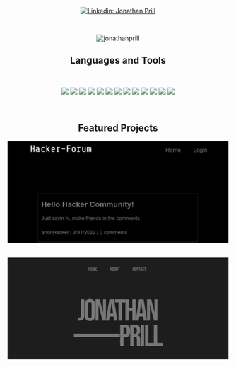 <p align="center">
    <a  target="_blank" href="https://www.linkedin.com/in/jonathan-prill-49423672/"><img alt="Linkedin: Jonathan Prill" src="https://img.shields.io/badge/LinkedIn-0077B5?style=for-the-badge&logo=linkedin&logoColor=white" target="_blank" /></a>
</p>

<br />

<p align="center"> <img src="https://github-readme-stats.vercel.app/api?username=jonathanprill&show_icons=true&theme=gotham" alt="jonathanprill" />

<br />

<h2 align="center">Languages and Tools</h2>
<br />
<p align="center">
    <img src="https://img.shields.io/badge/HTML5-orange" />
    <img src="https://img.shields.io/badge/-CSS-blue" >
    <img src="https://img.shields.io/badge/Javascript-yellow" />
    <img src="https://img.shields.io/badge/Bootstrap-purple"  />
    <img src="https://img.shields.io/badge/-sequelize-blue" >
    <img src="https://img.shields.io/badge/-heroku-purple" />
    <img src="https://img.shields.io/badge/jQuery-blue"  />
    <img src="https://img.shields.io/badge/npm-orange" />
    <img src="https://img.shields.io/badge/-node.js-green" />
    <img src="https://img.shields.io/badge/-inquirer-red" >
    <img src="https://img.shields.io/badge/mySQL-blue"  />
    <img src="https://img.shields.io/badge/-Insomnia-purple" />
    <img src="https://img.shields.io/badge/Handlebars-orange"  />
</p>

<br />

<h2 align="center">Featured Projects</h2>

<a target="_blank" href="https://nameless-sands-05757.herokuapp.com/">
<p align="center"> <img src="./assets/images/hacker-forum-Animation2.gif" width="500" />
</a>

<br />
<br />

<a target="_blank" href="https://jonathanprill.github.io/personal-portfolio/">
<p align="center"> <img src="./assets/images/portfolio-Animation2.gif" width="500" />
</a>

<br />
<br />

<!-- <a target="_blank" href="https://jowstafford.github.io/ChessMaster/">
<p align="center"> <img src="./assets/images/chess-Animation.gif" width="500" />
</a> -->

<!-- <br />
<br />

<a target="_blank" href="https://jonathanprill.github.io/weather-dashboard/">
<p align="center"> <img src="./assets/images/weather-Animation.gif" width="500" />
</a>

<br />
<br />

<a target="_blank" href="https://rocky-savannah-08577.herokuapp.com/">
<p align="center"> <img src="./assets/images/notes-Animation.gif" width="500" />
</a> -->
